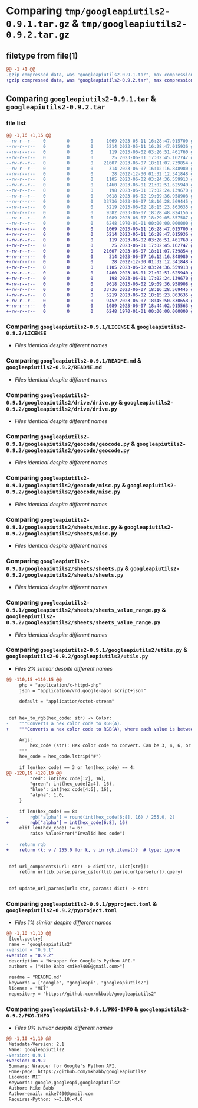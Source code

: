 # Comparing `tmp/googleapiutils2-0.9.1.tar.gz` & `tmp/googleapiutils2-0.9.2.tar.gz`

## filetype from file(1)

```diff
@@ -1 +1 @@
-gzip compressed data, was "googleapiutils2-0.9.1.tar", max compression
+gzip compressed data, was "googleapiutils2-0.9.2.tar", max compression
```

## Comparing `googleapiutils2-0.9.1.tar` & `googleapiutils2-0.9.2.tar`

### file list

```diff
@@ -1,16 +1,16 @@
--rw-r--r--   0        0        0     1069 2023-05-11 16:28:47.015700 googleapiutils2-0.9.1/LICENSE
--rw-r--r--   0        0        0     5214 2023-05-11 16:28:47.015936 googleapiutils2-0.9.1/README.md
--rw-r--r--   0        0        0      119 2023-06-02 03:26:51.461760 googleapiutils2-0.9.1/googleapiutils2/__init__.py
--rw-r--r--   0        0        0       25 2023-06-01 17:02:45.162747 googleapiutils2-0.9.1/googleapiutils2/drive/__init__.py
--rw-r--r--   0        0        0    21607 2023-06-07 18:11:07.739854 googleapiutils2-0.9.1/googleapiutils2/drive/drive.py
--rw-r--r--   0        0        0      314 2023-06-07 16:12:16.848980 googleapiutils2-0.9.1/googleapiutils2/drive/misc.py
--rw-r--r--   0        0        0       28 2022-12-30 01:32:12.341848 googleapiutils2-0.9.1/googleapiutils2/geocode/__init__.py
--rw-r--r--   0        0        0     1105 2023-06-02 03:24:36.559913 googleapiutils2-0.9.1/googleapiutils2/geocode/geocode.py
--rw-r--r--   0        0        0     1460 2023-06-01 21:02:51.625940 googleapiutils2-0.9.1/googleapiutils2/geocode/misc.py
--rw-r--r--   0        0        0      198 2023-06-01 17:02:24.139670 googleapiutils2-0.9.1/googleapiutils2/sheets/__init__.py
--rw-r--r--   0        0        0     9618 2023-06-02 19:09:36.958908 googleapiutils2-0.9.1/googleapiutils2/sheets/misc.py
--rw-r--r--   0        0        0    33736 2023-06-07 18:16:28.569445 googleapiutils2-0.9.1/googleapiutils2/sheets/sheets.py
--rw-r--r--   0        0        0     5219 2023-06-02 18:15:23.863635 googleapiutils2-0.9.1/googleapiutils2/sheets/sheets_value_range.py
--rw-r--r--   0        0        0     9382 2023-06-07 18:28:48.824156 googleapiutils2-0.9.1/googleapiutils2/utils.py
--rw-r--r--   0        0        0     1089 2023-06-07 18:29:05.357587 googleapiutils2-0.9.1/pyproject.toml
--rw-r--r--   0        0        0     6248 1970-01-01 00:00:00.000000 googleapiutils2-0.9.1/PKG-INFO
+-rw-r--r--   0        0        0     1069 2023-05-11 16:28:47.015700 googleapiutils2-0.9.2/LICENSE
+-rw-r--r--   0        0        0     5214 2023-05-11 16:28:47.015936 googleapiutils2-0.9.2/README.md
+-rw-r--r--   0        0        0      119 2023-06-02 03:26:51.461760 googleapiutils2-0.9.2/googleapiutils2/__init__.py
+-rw-r--r--   0        0        0       25 2023-06-01 17:02:45.162747 googleapiutils2-0.9.2/googleapiutils2/drive/__init__.py
+-rw-r--r--   0        0        0    21607 2023-06-07 18:11:07.739854 googleapiutils2-0.9.2/googleapiutils2/drive/drive.py
+-rw-r--r--   0        0        0      314 2023-06-07 16:12:16.848980 googleapiutils2-0.9.2/googleapiutils2/drive/misc.py
+-rw-r--r--   0        0        0       28 2022-12-30 01:32:12.341848 googleapiutils2-0.9.2/googleapiutils2/geocode/__init__.py
+-rw-r--r--   0        0        0     1105 2023-06-02 03:24:36.559913 googleapiutils2-0.9.2/googleapiutils2/geocode/geocode.py
+-rw-r--r--   0        0        0     1460 2023-06-01 21:02:51.625940 googleapiutils2-0.9.2/googleapiutils2/geocode/misc.py
+-rw-r--r--   0        0        0      198 2023-06-01 17:02:24.139670 googleapiutils2-0.9.2/googleapiutils2/sheets/__init__.py
+-rw-r--r--   0        0        0     9618 2023-06-02 19:09:36.958908 googleapiutils2-0.9.2/googleapiutils2/sheets/misc.py
+-rw-r--r--   0        0        0    33736 2023-06-07 18:16:28.569445 googleapiutils2-0.9.2/googleapiutils2/sheets/sheets.py
+-rw-r--r--   0        0        0     5219 2023-06-02 18:15:23.863635 googleapiutils2-0.9.2/googleapiutils2/sheets/sheets_value_range.py
+-rw-r--r--   0        0        0     9452 2023-06-07 18:45:50.330658 googleapiutils2-0.9.2/googleapiutils2/utils.py
+-rw-r--r--   0        0        0     1089 2023-06-07 18:44:02.915563 googleapiutils2-0.9.2/pyproject.toml
+-rw-r--r--   0        0        0     6248 1970-01-01 00:00:00.000000 googleapiutils2-0.9.2/PKG-INFO
```

### Comparing `googleapiutils2-0.9.1/LICENSE` & `googleapiutils2-0.9.2/LICENSE`

 * *Files identical despite different names*

### Comparing `googleapiutils2-0.9.1/README.md` & `googleapiutils2-0.9.2/README.md`

 * *Files identical despite different names*

### Comparing `googleapiutils2-0.9.1/googleapiutils2/drive/drive.py` & `googleapiutils2-0.9.2/googleapiutils2/drive/drive.py`

 * *Files identical despite different names*

### Comparing `googleapiutils2-0.9.1/googleapiutils2/geocode/geocode.py` & `googleapiutils2-0.9.2/googleapiutils2/geocode/geocode.py`

 * *Files identical despite different names*

### Comparing `googleapiutils2-0.9.1/googleapiutils2/geocode/misc.py` & `googleapiutils2-0.9.2/googleapiutils2/geocode/misc.py`

 * *Files identical despite different names*

### Comparing `googleapiutils2-0.9.1/googleapiutils2/sheets/misc.py` & `googleapiutils2-0.9.2/googleapiutils2/sheets/misc.py`

 * *Files identical despite different names*

### Comparing `googleapiutils2-0.9.1/googleapiutils2/sheets/sheets.py` & `googleapiutils2-0.9.2/googleapiutils2/sheets/sheets.py`

 * *Files identical despite different names*

### Comparing `googleapiutils2-0.9.1/googleapiutils2/sheets/sheets_value_range.py` & `googleapiutils2-0.9.2/googleapiutils2/sheets/sheets_value_range.py`

 * *Files identical despite different names*

### Comparing `googleapiutils2-0.9.1/googleapiutils2/utils.py` & `googleapiutils2-0.9.2/googleapiutils2/utils.py`

 * *Files 2% similar despite different names*

```diff
@@ -110,15 +110,15 @@
     php = "application/x-httpd-php"
     json = "application/vnd.google-apps.script+json"
 
     default = "application/octet-stream"
 
 
 def hex_to_rgb(hex_code: str) -> Color:
-    """Converts a hex color code to RGB(A).
+    """Converts a hex color code to RGB(A), where each value is between 0 and 1.
 
     Args:
         hex_code (str): Hex color code to convert. Can be 3, 4, 6, or 8 characters long (optional alpha is supported).
     """
     hex_code = hex_code.lstrip("#")
 
     if len(hex_code) == 3 or len(hex_code) == 4:
@@ -128,19 +128,19 @@
         "red": int(hex_code[:2], 16),
         "green": int(hex_code[2:4], 16),
         "blue": int(hex_code[4:6], 16),
         "alpha": 1.0,
     }
 
     if len(hex_code) == 8:
-        rgb["alpha"] = round(int(hex_code[6:8], 16) / 255.0, 2)
+        rgb["alpha"] = int(hex_code[6:8], 16)
     elif len(hex_code) != 6:
         raise ValueError("Invalid hex code")
 
-    return rgb
+    return {k: v / 255.0 for k, v in rgb.items()}  # type: ignore
 
 
 def url_components(url: str) -> dict[str, List[str]]:
     return urllib.parse.parse_qs(urllib.parse.urlparse(url).query)
 
 
 def update_url_params(url: str, params: dict) -> str:
```

### Comparing `googleapiutils2-0.9.1/pyproject.toml` & `googleapiutils2-0.9.2/pyproject.toml`

 * *Files 1% similar despite different names*

```diff
@@ -1,10 +1,10 @@
 [tool.poetry]
 name = "googleapiutils2"
-version = "0.9.1"
+version = "0.9.2"
 description = "Wrapper for Google's Python API."
 authors = ["Mike Babb <mike7400@gmail.com>"]
 
 readme = "README.md"
 keywords = ["google", "googleapi", "googleapiutils2"]
 license = "MIT"
 repository = "https://github.com/mkbabb/googleapiutils2"
```

### Comparing `googleapiutils2-0.9.1/PKG-INFO` & `googleapiutils2-0.9.2/PKG-INFO`

 * *Files 0% similar despite different names*

```diff
@@ -1,10 +1,10 @@
 Metadata-Version: 2.1
 Name: googleapiutils2
-Version: 0.9.1
+Version: 0.9.2
 Summary: Wrapper for Google's Python API.
 Home-page: https://github.com/mkbabb/googleapiutils2
 License: MIT
 Keywords: google,googleapi,googleapiutils2
 Author: Mike Babb
 Author-email: mike7400@gmail.com
 Requires-Python: >=3.10,<4.0
```

